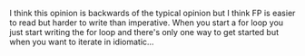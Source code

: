 I think this opinion is backwards of the typical opinion but I think FP is easier to read but harder to write than imperative. When you start a for loop you just start writing the for loop and there's only one way to get started but when you want to iterate in idiomatic…

